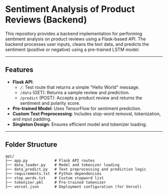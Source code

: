 # Sentiment Analysis of Product Reviews (Backend)

This repository provides a backend implementation for performing sentiment analysis on product reviews using a Flask-based API. The backend processes user inputs, cleans the text data, and predicts the sentiment (positive or negative) using a pre-trained LSTM model.

---

## Features
- **Flask API**:
  - `/`: Test route that returns a simple "Hello World" message.
  - `/data` (GET): Returns a sample review and prediction.
  - `/predict` (POST): Accepts a product review and returns the sentiment and polarity score.
- **Pre-trained Model**: Uses TensorFlow for sentiment prediction.
- **Custom Text Preprocessing**: Includes stop-word removal, tokenization, and input padding.
- **Singleton Design**: Ensures efficient model and tokenizer loading.

---

## Folder Structure
```plaintext
api/
├── app.py            # Flask API routes
├── data_loader.py    # Model and tokenizer loading
├── data_predict.py   # Text preprocessing and prediction logic
├── requirements.txt  # Python dependencies
├── stop_words.txt    # Custom stopword list
├── tokenizer.pkl     # Pre-trained tokenizer
├── vercel.json       # Deployment configuration (for Vercel)
